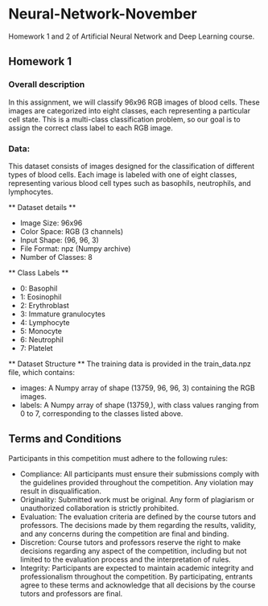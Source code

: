 # Neural-Network-November
Homework 1 and 2 of Artificial Neural Network and Deep Learning course.

## Homework 1

### Overall description
In this assignment, we will classify 96x96 RGB images of blood cells. 
These images are categorized into eight classes, each representing a particular cell state. 
This is a multi-class classification problem, so our goal is to assign the correct class label to each RGB image.

### Data:
This dataset consists of images designed for the classification of different types of blood cells. 
Each image is labeled with one of eight classes, representing various blood cell types such as basophils, neutrophils, and lymphocytes.

** Dataset details **
- Image Size: 96x96
- Color Space: RGB (3 channels)
- Input Shape: (96, 96, 3)
- File Format: npz (Numpy archive)
- Number of Classes: 8

** Class Labels **
- 0: Basophil
- 1: Eosinophil
- 2: Erythroblast
- 3: Immature granulocytes
- 4: Lymphocyte
- 5: Monocyte
- 6: Neutrophil
- 7: Platelet

** Dataset Structure **
The training data is provided in the train_data.npz file, which contains:
- images: A Numpy array of shape (13759, 96, 96, 3) containing the RGB images.
- labels: A Numpy array of shape (13759,), with class values ranging from 0 to 7, corresponding to the classes listed above.

## Terms and Conditions
Participants in this competition must adhere to the following rules:
- Compliance: All participants must ensure their submissions comply with the guidelines provided throughout the competition. Any violation may result in disqualification.
- Originality: Submitted work must be original. Any form of plagiarism or unauthorized collaboration is strictly prohibited.
- Evaluation: The evaluation criteria are defined by the course tutors and professors. The decisions made by them regarding the results, validity, and any concerns during the competition are final and binding.
- Discretion: Course tutors and professors reserve the right to make decisions regarding any aspect of the competition, including but not limited to the evaluation process and the interpretation of rules.
- Integrity: Participants are expected to maintain academic integrity and professionalism throughout the competition.
By participating, entrants agree to these terms and acknowledge that all decisions by the course tutors and professors are final.